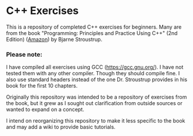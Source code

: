 # C++ Exercises
This is a repository of completed C++ exercises for beginners. Many are from the book "Programming: Principles and Practice Using C++" (2nd Edition) ([Amazon](https://www.amazon.com/Programming-Principles-Practice-Using-2nd/dp/0321992784 "Amazon Link")) by Bjarne Stroustrup.

### Please note:

I have compiled all exercises using GCC (https://gcc.gnu.org/). I have not tested them with any other compiler. Though they should compile fine. I also use standard headers instead of the one Dr. Stroustrup provides in his book for the first 10 chapters.

Originally this repository was intended to be a repository of exercises from the book, but it grew as I sought out clarification from outside sources or wanted to expand on a concept.

I intend on reorganizing this repository to make it less specific to the book and may add a wiki to provide basic tutorials.
